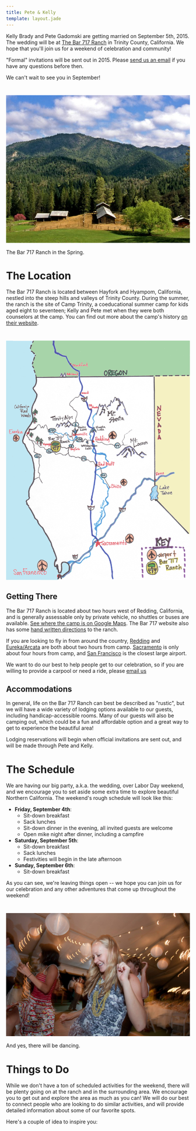 ```yaml
---
title: Pete & Kelly
template: layout.jade
---
```


Kelly Brady and Pete Gadomski are getting married on September 5th, 2015.
The wedding will be at [The Bar 717 Ranch](http://www.bar717.com/) in Trinity County, California.
We hope that you'll join us for a weekend of celebration and community!

"Formal" invitations will be sent out in 2015.
Please [send us an email](mailto:kp@bradygadomski.com) if you have any questions before then.

We can't wait to see you in September!

<div class="row" style="margin-top: 40px;">
<div class="col-md-8 col-md-offset-2">
<div class="thumbnail">
  <img src="bar-717-spring.jpg" class="img-responsive">
  <div class="caption">
    <p>The Bar 717 Ranch in the Spring.</p>
  </div>
</div>
</div>
</div>


# The Location

The Bar 717 Ranch is located between Hayfork and Hyampom, California, nestled into the steep hills and valleys of Trinity County.
During the summer, the ranch is the site of Camp Trinity, a coeducational summer camp for kids aged eight to seventeen; Kelly and Pete met when they were both counselors at the camp.
You can find out more about the camp's history [on their website](http://www.bar717.com/history/).

<div class="row" style="margin-top: 40px;">
<div class="col-md-8 col-md-offset-2">
<a href="california-map.jpg"><img src="california-map.jpg" class="img-responsive"></a>
</div>
</div>

## Getting There

The Bar 717 Ranch is located about two hours west of Redding, California, and is generally assessable only by private vehicle, no shuttles or buses are available.
[See where the camp is on Google Maps](https://www.google.com/maps/place/Bar+717+Ranch/@40.6205833,-123.3770636,15z/data=!4m2!3m1!1s0x54d3bd20c45d22b5:0x636ee857e506bb94).
The Bar 717 website also has some [hand written directions](http://www.bar717.com/about-us/location/) to the ranch.

If you are looking to fly in from around the country, [Redding](http://www.ci.redding.ca.us/transeng/airports/index.htm) and [Eureka/Arcata](https://plus.google.com/100151413109057686697/about?gl=us&hl=en) are both about two hours from camp.
[Sacramento](http://www.sacramento.aero/smf/) is only about four hours from camp, and [San Francisco](http://www.flysfo.com/) is the closest large airport.

We want to do our best to help people get to our celebration, so if you are willing to provide a carpool or need a ride, please [email us](mailto:kp@bradygadomski.com)


## Accommodations

In general, life on the Bar 717 Ranch can best be described as "rustic", but we will have a wide variety of lodging options available to our guests, including handicap-accessible rooms.
Many of our guests will also be camping out, which could be a fun and affordable option and a great way to get to experience the beautiful area!

Lodging reservations will begin when official invitations are sent out, and will be made through Pete and Kelly.


# The Schedule

We are having our big party, a.k.a. the wedding, over Labor Day weekend, and we encourage you to set aside some extra time to explore beautiful Northern California.
The weekend's rough schedule will look like this:

- **Friday, September 4th**: 
  - Sit-down breakfast
  - Sack lunches
  - Sit-down dinner in the evening, all invited guests are welcome
  - Open mike night after dinner, including a campfire
- **Saturday, September 5th**:
  - Sit-down breakfast
  - Sack lunches
  - Festivities will begin in the late afternoon
- **Sunday, September 6th**:
  - Sit-down breakfast

As you can see, we're leaving things open -- we hope you can join us for our celebration and any other adventures that come up throughout the weekend!

<div class="row" style="margin-top: 40px;">
<div class="col-md-6 col-md-offset-3">
<div class="thumbnail">
  <img src="dancing.jpg" class="img-responsive">
  <div class="caption">
    <p>And yes, there will be dancing.</p>
  </div>
</div>
</div>
</div>


# Things to Do

While we don't have a ton of scheduled activities for the weekend, there will be plenty going on at the ranch and in the surrounding area.
We encourage you to get out and explore the area as much as you can!
We will do our best to connect people who are looking to do similar activities, and will provide detailed information about some of our favorite spots.

Here's a couple of idea to inspire you:


